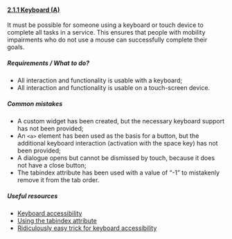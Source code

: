 #### [2.1.1 Keyboard (A)](https://www.w3.org/TR/UNDERSTANDING-WCAG20/keyboard-operation-keyboard-operable.html)

It must be possible for someone using a keyboard or touch device to complete all tasks in a service. This ensures that people with mobility impairments who do not use a mouse can successfully complete their goals.

##### Requirements / What to do?

*   All interaction and functionality is usable with a keyboard;
*   All interaction and functionality is usable on a touch-screen device.

##### Common mistakes

*   A custom widget has been created, but the necessary keyboard support has not been provided;
*   An `<a>` element has been used as the basis for a button, but the additional keyboard interaction (activation with the space key) has not been provided;
*   A dialogue opens but cannot be dismissed by touch, because it does not have a close button;
*   The tabindex attribute has been used with a value of “-1” to mistakenly remove it from the tab order.

##### Useful resources

*   [Keyboard accessibility](http://webaim.org/techniques/keyboard/)
*   [Using the tabindex attribute](https://www.paciellogroup.com/blog/2014/08/using-the-tabindex-attribute/)
*   [Ridiculously easy trick for keyboard accessibility](http://www.karlgroves.com/2014/11/24/ridiculously-easy-trick-for-keyboard-accessibility/)
